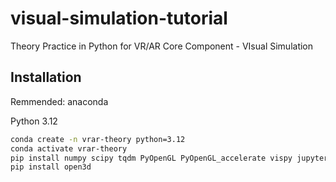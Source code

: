 # visual-simulation-tutorial

Theory Practice in Python for VR/AR Core Component - VIsual Simulation

## Installation

Remmended: anaconda

Python 3.12

```sh
conda create -n vrar-theory python=3.12
conda activate vrar-theory
pip install numpy scipy tqdm PyOpenGL PyOpenGL_accelerate vispy jupyter_rfb matplotlib ipykernel
pip install open3d
```
